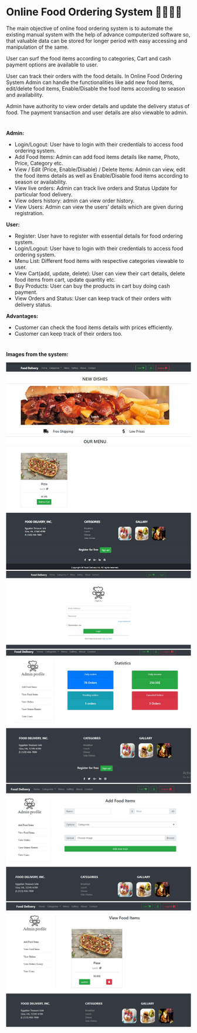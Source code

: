# Online Food Ordering System 🛵🍕🍟🌭

The main objective of online food ordering system is to automate the existing manual system with the help of advance computerized software so, that valuable data can be stored for longer period with easy accessing and manipulation of the same. 

User can surf the food items according to categories, Cart and cash payment options are available to user. 

User can track their orders with the food details. In Online Food Ordering System Admin can handle the functionalities like add new food items, edit/delete food items, Enable/Disable the food items according to season and availability. 

Admin have authority to view order details and update the delivery status of food. The payment transaction and user details are also viewable to admin.

#

**Admin:**
-	Login/Logout: User have to login with their credentials to access food ordering system. 
-	Add Food Items: Admin can add food items details like name, Photo, Price, Category etc.
-	View / Edit (Price, Enable/Disable) / Delete Items: Admin can view, edit the food items details as well as Enable/Disable food items according to season or availability.
-	View live orders: Admin can track live orders and Status Update for particular food delivery.
-	View oders history: admin can view order history.
-	View Users: Admin can view the users’ details which are given during registration.

**User:**
-	Register: User have to register with essential details for food ordering system.
-	Login/Logout: User have to login with their credentials to access food ordering system.
-	Menu List: Different food items with respective categories viewable to user.
-	View Cart(add, update, delete): User can view their cart details, delete food items from cart, update quantity etc.
-	Buy Products: User can buy the products in cart buy doing cash payment. 
-	View Orders and Status: User can keep track of their orders with delivery status.

**Advantages:**
-	Customer can check the food items details with prices efficiently.
-	Customer can keep track of their orders too.
#

**Images from the system:**

<img src = "images/home.jpg" title="Home">

<img src = "images/login.jpg" title="Login">

<img src = "images/admin.jpg" title="Admin">

<img src = "images/add.jpg" title="Add">

<img src = "images/view.jpg" title="View">
